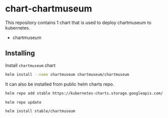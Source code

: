 # chart-chartmuseum

This repository contains 1 chart that is used to deploy chartmuseum to kubernetes.

- chartmuseum

## Installing

Install `chartmuseum` chart

```bash
helm install --name chartmuseum chartmuseum/chartmuseum
```

It can also be installed from public helm charts repo.

```bash
helm repo add stable https://kubernetes-charts.storage.googleapis.com/

helm repo update

helm install stable/chartmuseum
```
